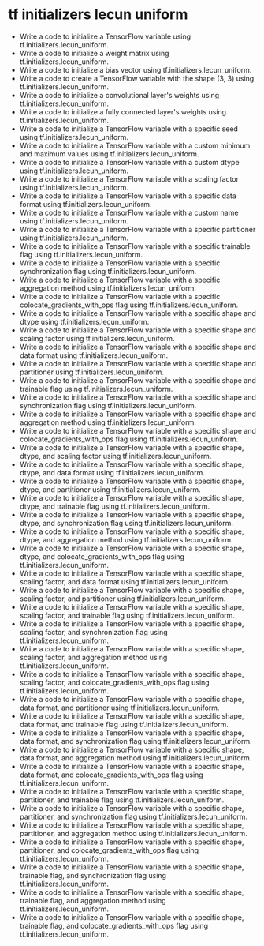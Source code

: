 # tf initializers lecun uniform

- Write a code to initialize a TensorFlow variable using tf.initializers.lecun_uniform.
- Write a code to initialize a weight matrix using tf.initializers.lecun_uniform.
- Write a code to initialize a bias vector using tf.initializers.lecun_uniform.
- Write a code to create a TensorFlow variable with the shape (3, 3) using tf.initializers.lecun_uniform.
- Write a code to initialize a convolutional layer's weights using tf.initializers.lecun_uniform.
- Write a code to initialize a fully connected layer's weights using tf.initializers.lecun_uniform.
- Write a code to initialize a TensorFlow variable with a specific seed using tf.initializers.lecun_uniform.
- Write a code to initialize a TensorFlow variable with a custom minimum and maximum values using tf.initializers.lecun_uniform.
- Write a code to initialize a TensorFlow variable with a custom dtype using tf.initializers.lecun_uniform.
- Write a code to initialize a TensorFlow variable with a scaling factor using tf.initializers.lecun_uniform.
- Write a code to initialize a TensorFlow variable with a specific data format using tf.initializers.lecun_uniform.
- Write a code to initialize a TensorFlow variable with a custom name using tf.initializers.lecun_uniform.
- Write a code to initialize a TensorFlow variable with a specific partitioner using tf.initializers.lecun_uniform.
- Write a code to initialize a TensorFlow variable with a specific trainable flag using tf.initializers.lecun_uniform.
- Write a code to initialize a TensorFlow variable with a specific synchronization flag using tf.initializers.lecun_uniform.
- Write a code to initialize a TensorFlow variable with a specific aggregation method using tf.initializers.lecun_uniform.
- Write a code to initialize a TensorFlow variable with a specific colocate_gradients_with_ops flag using tf.initializers.lecun_uniform.
- Write a code to initialize a TensorFlow variable with a specific shape and dtype using tf.initializers.lecun_uniform.
- Write a code to initialize a TensorFlow variable with a specific shape and scaling factor using tf.initializers.lecun_uniform.
- Write a code to initialize a TensorFlow variable with a specific shape and data format using tf.initializers.lecun_uniform.
- Write a code to initialize a TensorFlow variable with a specific shape and partitioner using tf.initializers.lecun_uniform.
- Write a code to initialize a TensorFlow variable with a specific shape and trainable flag using tf.initializers.lecun_uniform.
- Write a code to initialize a TensorFlow variable with a specific shape and synchronization flag using tf.initializers.lecun_uniform.
- Write a code to initialize a TensorFlow variable with a specific shape and aggregation method using tf.initializers.lecun_uniform.
- Write a code to initialize a TensorFlow variable with a specific shape and colocate_gradients_with_ops flag using tf.initializers.lecun_uniform.
- Write a code to initialize a TensorFlow variable with a specific shape, dtype, and scaling factor using tf.initializers.lecun_uniform.
- Write a code to initialize a TensorFlow variable with a specific shape, dtype, and data format using tf.initializers.lecun_uniform.
- Write a code to initialize a TensorFlow variable with a specific shape, dtype, and partitioner using tf.initializers.lecun_uniform.
- Write a code to initialize a TensorFlow variable with a specific shape, dtype, and trainable flag using tf.initializers.lecun_uniform.
- Write a code to initialize a TensorFlow variable with a specific shape, dtype, and synchronization flag using tf.initializers.lecun_uniform.
- Write a code to initialize a TensorFlow variable with a specific shape, dtype, and aggregation method using tf.initializers.lecun_uniform.
- Write a code to initialize a TensorFlow variable with a specific shape, dtype, and colocate_gradients_with_ops flag using tf.initializers.lecun_uniform.
- Write a code to initialize a TensorFlow variable with a specific shape, scaling factor, and data format using tf.initializers.lecun_uniform.
- Write a code to initialize a TensorFlow variable with a specific shape, scaling factor, and partitioner using tf.initializers.lecun_uniform.
- Write a code to initialize a TensorFlow variable with a specific shape, scaling factor, and trainable flag using tf.initializers.lecun_uniform.
- Write a code to initialize a TensorFlow variable with a specific shape, scaling factor, and synchronization flag using tf.initializers.lecun_uniform.
- Write a code to initialize a TensorFlow variable with a specific shape, scaling factor, and aggregation method using tf.initializers.lecun_uniform.
- Write a code to initialize a TensorFlow variable with a specific shape, scaling factor, and colocate_gradients_with_ops flag using tf.initializers.lecun_uniform.
- Write a code to initialize a TensorFlow variable with a specific shape, data format, and partitioner using tf.initializers.lecun_uniform.
- Write a code to initialize a TensorFlow variable with a specific shape, data format, and trainable flag using tf.initializers.lecun_uniform.
- Write a code to initialize a TensorFlow variable with a specific shape, data format, and synchronization flag using tf.initializers.lecun_uniform.
- Write a code to initialize a TensorFlow variable with a specific shape, data format, and aggregation method using tf.initializers.lecun_uniform.
- Write a code to initialize a TensorFlow variable with a specific shape, data format, and colocate_gradients_with_ops flag using tf.initializers.lecun_uniform.
- Write a code to initialize a TensorFlow variable with a specific shape, partitioner, and trainable flag using tf.initializers.lecun_uniform.
- Write a code to initialize a TensorFlow variable with a specific shape, partitioner, and synchronization flag using tf.initializers.lecun_uniform.
- Write a code to initialize a TensorFlow variable with a specific shape, partitioner, and aggregation method using tf.initializers.lecun_uniform.
- Write a code to initialize a TensorFlow variable with a specific shape, partitioner, and colocate_gradients_with_ops flag using tf.initializers.lecun_uniform.
- Write a code to initialize a TensorFlow variable with a specific shape, trainable flag, and synchronization flag using tf.initializers.lecun_uniform.
- Write a code to initialize a TensorFlow variable with a specific shape, trainable flag, and aggregation method using tf.initializers.lecun_uniform.
- Write a code to initialize a TensorFlow variable with a specific shape, trainable flag, and colocate_gradients_with_ops flag using tf.initializers.lecun_uniform.